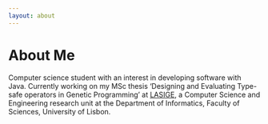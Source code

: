 ```yaml
---
layout: about 
---
```


# About Me
Computer science student with an interest in developing software with Java. Currently working on my MSc thesis ‘Designing and Evaluating Type-safe operators in Genetic Programming’ at [LASIGE](https://www.lasige.di.fc.ul.pt/), a Computer Science and Engineering research unit at the Department of Informatics, Faculty of Sciences, University of Lisbon.
 
<br/>

